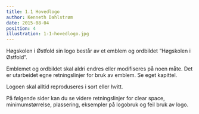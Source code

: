 ```yaml
---
title: 1.1 Hovedlogo
author: Kenneth Dahlstrøm
date: 2015-08-04
position: 4
illustration: 1-1-hovedlogo.jpg
---
```


Høgskolen i Østfold sin logo består av et emblem og ordbildet “Høgskolen i Østfold”.

Emblemet og ordbildet skal aldri endres eller modifiseres på noen måte. Det er utarbeidet egne retningslinjer for bruk av emblem. Se eget kapittel.

Logoen skal alltid reproduseres i sort eller hvitt.

På følgende sider kan du se videre retningslinjer for clear space, minimumstørrelse, plassering, eksempler på logobruk og feil bruk av logo.
